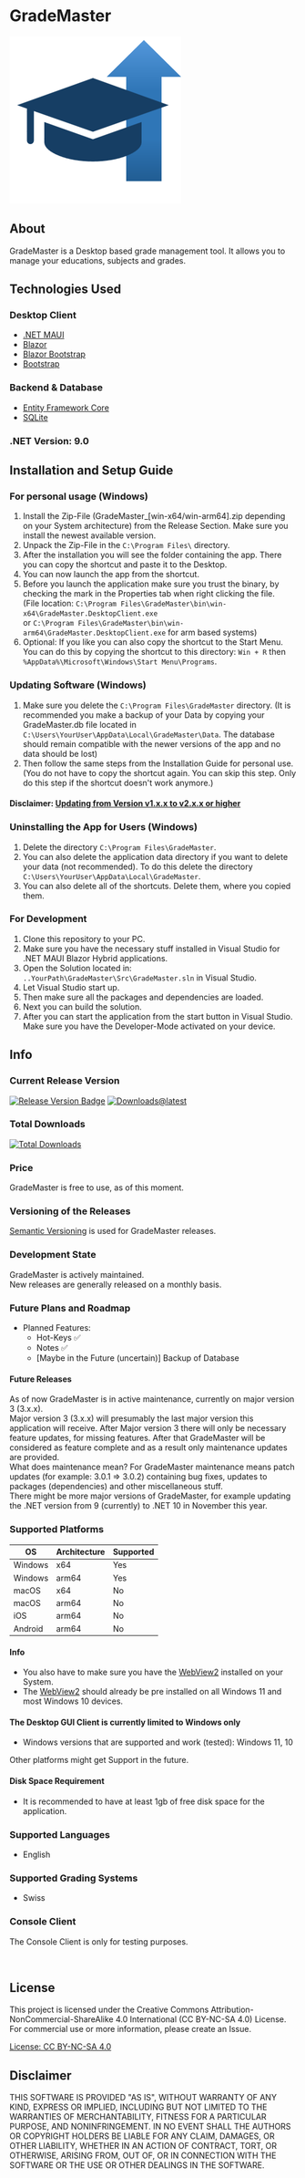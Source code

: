# GradeMaster

![GradeMaster Logo](Images/logo.png)

## About

GradeMaster is a Desktop based grade management tool. It allows you to manage your educations, subjects and grades.

## Technologies Used

### Desktop Client

- [.NET MAUI](https://dotnet.microsoft.com/en-us/apps/maui)
- [Blazor](https://dotnet.microsoft.com/en-us/apps/aspnet/web-apps/blazor)
- [Blazor Bootstrap](https://demos.blazorbootstrap.com/)
- [Bootstrap](https://getbootstrap.com/) <br>

### Backend & Database

- [Entity Framework Core](https://learn.microsoft.com/de-de/ef/core/)
- [SQLite](https://sqlite.org/) <br>

### .NET Version: 9.0

## Installation and Setup Guide

### For personal usage (Windows)

1. Install the Zip-File (GradeMaster_[win-x64/win-arm64].zip depending on your System architecture) from the Release Section. Make sure you install the newest available version.
2. Unpack the Zip-File in the `C:\Program Files\` directory.
3. After the installation you will see the folder containing the app. There you can copy the shortcut and paste it to the Desktop.
4. You can now launch the app from the shortcut.
5. Before you launch the application make sure you trust the binary, by checking the mark in the Properties tab when right clicking the file. <br/>
(File location: `C:\Program Files\GradeMaster\bin\win-x64\GradeMaster.DesktopClient.exe` <br/>
or `C:\Program Files\GradeMaster\bin\win-arm64\GradeMaster.DesktopClient.exe` for arm based systems)
6. Optional: If you like you can also copy the shortcut to the Start Menu. You can do this by copying the shortcut to this directory: `Win + R` then `%AppData%\Microsoft\Windows\Start Menu\Programs`.

### Updating Software (Windows)

1. Make sure you delete the `C:\Program Files\GradeMaster` directory. (It is recommended you make a backup of your Data by copying your GradeMaster.db file located in `C:\Users\YourUser\AppData\Local\GradeMaster\Data`. The database should remain compatible with the newer versions of the app and no data should be lost)
2. Then follow the same steps from the Installation Guide for personal use. (You do not have to copy the shortcut again. You can skip this step. Only do this step if the shortcut doesn't work anymore.)

#### Disclaimer: [Updating from Version v1.x.x to v2.x.x or higher](Docs/Update_from_version_v1.x.x_to_v2.x.x.md)

### Uninstalling the App for Users (Windows)

1. Delete the directory `C:\Program Files\GradeMaster`.
2. You can also delete the application data directory if you want to delete your data (not recommended). To do this delete the directory `C:\Users\YourUser\AppData\Local\GradeMaster`.
3. You can also delete all of the shortcuts. Delete them, where you copied them.

### For Development

1. Clone this repository to your PC.
2. Make sure you have the necessary stuff installed in Visual Studio for .NET MAUI Blazor Hybrid applications.
3. Open the Solution located in: `..YourPath\GradeMaster\Src\GradeMaster.sln` in Visual Studio.
4. Let Visual Studio start up.
5. Then make sure all the packages and dependencies are loaded.
6. Next you can build the solution.
7. After you can start the application from the start button in Visual Studio. Make sure you have the Developer-Mode activated on your device.

## Info

### Current Release Version

[![Release Version Badge](https://img.shields.io/github/v/release/tgrant06/GradeMaster)](https://github.com/tgrant06/GradeMaster/releases)
[![Downloads@latest](https://img.shields.io/github/downloads/tgrant06/GradeMaster/latest/total)](https://github.com/tgrant06/GradeMaster/releases/latest)
<!-- [![Downloads@v1.0.0](https://img.shields.io/github/downloads/DevT06/GradeMaster/v1.0.0/total)](https://github.com/DevT06/GradeMaster/releases/latest) -->

### Total Downloads

[![Total Downloads](https://img.shields.io/github/downloads/tgrant06/GradeMaster/total)](https://github.com/tgrant06/GradeMaster/releases)

### Price

GradeMaster is free to use, as of this moment.

### Versioning of the Releases

[Semantic Versioning](https://semver.org/) is used for GradeMaster releases.

### Development State

GradeMaster is actively maintained. <br>
New releases are generally released on a monthly basis. <br>

### Future Plans and Roadmap

- Planned Features:
  - Hot-Keys ✅
  - Notes ✅
  - [Maybe in the Future (uncertain)] Backup of Database

#### Future Releases

As of now GradeMaster is in active maintenance, currently on major version 3 (3.x.x). <br>
Major version 3 (3.x.x) will presumably the last major version this application will receive. After Major version 3 there will only be necessary feature updates, for missing features. After that GradeMaster will be considered as feature complete and as a result only maintenance updates are provided. <br>
What does maintenance mean? For GradeMaster maintenance means patch updates (for example: 3.0.1 => 3.0.2) containing bug fixes, updates to packages (dependencies) and other miscellaneous stuff. <br>
There might be more major versions of GradeMaster, for example updating the .NET version from 9 (currently) to .NET 10 in November this year.

### Supported Platforms

| OS      | Architecture | Supported |
|---------|--------------|-----------|
| Windows | x64          | Yes       |
| Windows | arm64        | Yes       |
| macOS   | x64          | No        |
| macOS   | arm64        | No        |
| iOS     | arm64        | No        |
| Android | arm64        | No        |

#### Info

- You also have to make sure you have the [WebView2](https://developer.microsoft.com/en-us/microsoft-edge/webview2) installed on your System.
- The [WebView2](https://developer.microsoft.com/en-us/microsoft-edge/webview2) should already be pre installed on all Windows 11 and most Windows 10 devices.

#### The Desktop GUI Client is currently limited to Windows only

- Windows versions that are supported and work (tested): Windows 11, 10

Other platforms might get Support in the future.

#### Disk Space Requirement

- It is recommended to have at least 1gb of free disk space for the application.

### Supported Languages

- English

### Supported Grading Systems

- Swiss

### Console Client

The Console Client is only for testing purposes.

<br>

## License

This project is licensed under the Creative Commons Attribution-NonCommercial-ShareAlike 4.0 International (CC BY-NC-SA 4.0) License. For commercial use or more information, please create an Issue.

[License: CC BY-NC-SA 4.0](https://creativecommons.org/licenses/by-nc-sa/4.0/)

## Disclaimer

THIS SOFTWARE IS PROVIDED "AS IS", WITHOUT WARRANTY OF ANY KIND, EXPRESS OR IMPLIED, INCLUDING BUT NOT LIMITED TO THE WARRANTIES OF MERCHANTABILITY, FITNESS FOR A PARTICULAR PURPOSE, AND NONINFRINGEMENT. IN NO EVENT SHALL THE AUTHORS OR COPYRIGHT HOLDERS BE LIABLE FOR ANY CLAIM, DAMAGES, OR OTHER LIABILITY, WHETHER IN AN ACTION OF CONTRACT, TORT, OR OTHERWISE, ARISING FROM, OUT OF, OR IN CONNECTION WITH THE SOFTWARE OR THE USE OR OTHER DEALINGS IN THE SOFTWARE.

<!--Maybe add more disclaimers (TBD)-->
